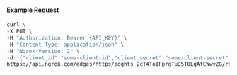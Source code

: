 <!-- Code generated for API Clients. DO NOT EDIT. -->

#### Example Request

```bash
curl \
-X PUT \
-H "Authorization: Bearer {API_KEY}" \
-H "Content-Type: application/json" \
-H "Ngrok-Version: 2" \
-d '{"client_id":"some-client-id","client_secret":"some-client-secret","enabled":true,"issuer":"https://accounts.google.com","scopes":["profile"]}' \
https://api.ngrok.com/edges/https/edghts_2cT4ToIFprgTuD5T0LgAfCWwyZG/routes/edghtsrt_2cT4TkX7GVcrDSxgO29sgHNfBni/oidc
```
